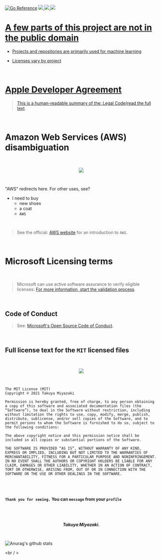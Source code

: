 [![Go Reference](https://pkg.go.dev/badge/github.com/Takuya-Miyazaki/github.io/edit/main/README.md.svg)](https://pkg.go.dev/github.com/Takuya-Miyazaki/github.io/edit/main/README.md)
<a href="http://www.apache.org/licenses/"><img src="https://img.shields.io/badge/license-Apache--2.0-3474B62">
<a href="https://developer.apple.com/jp/xcode/"><img src="https://img.shields.io/badge/-Xcode-EEE.svg?logo=xcode&style=flat">
<a href="https://atom.io/"><img src="https://img.shields.io/badge/-Atom-66595C.svg?logo=atom&style=flat">
<br />

# A few parts of this project are not in the public domain
  
- Projects and repositories are primarily used for machine learning
 
- Licenses vary by project   

<br />

# Apple Developer Agreement

> This is a human-readable summary of the: [Legal Code(read the full text](https://www.apple.com/jp/legal/intellectual-property/guidelinesfor3rdparties.html).

<br />

# Amazon Web Services (AWS) disambiguation

<br />

<p align="center">
<a href="https://aws.amazon.com/jp/compliance/shared-responsibility-model/"><img src="https://img.shields.io/badge/-Amazon%20AWS-232F3E.svg?logo=amazon-aws&style=flat"></a></p>

<br />

"AWS" redirects here. For other uses, see?

* I need to buy
  * new shoes
  * a coat
  * `AWS`

<br />

> See the official: [AWS website](https://aws.amazon.com/jp/getting-started/) for an introduction to `AWS`.

<br />

# Microsoft Licensing terms

<br />

> Microsoft can use active software assurance to verify eligible licenses: [For more information, start the validation process](http://www.microsoft.com/licensing/about-licensing/product-licensing.aspx).

<br />

## Code of Conduct

> See: [Microsoft's Open Source Code of Conduct](https://opensource.microsoft.com/codeofconduct/).

<br />

## Full license text for the `MIT` licensed files

<br />

<p align="center">
<a href="https://opensource.org/"><img src="https://img.shields.io/badge/license-MIT-blue.svg"></a></a></p>

<br />

```
The MIT License (MIT)
Copyright © 2021 Takuya Miyazaki

Permission is hereby granted, free of charge, to any person obtaining a copy of this software and associated documentation files (the “Software”), to deal in the Software without restriction, including without limitation the rights to use, copy, modify, merge, publish, distribute, sublicense, and/or sell copies of the Software, and to permit persons to whom the Software is furnished to do so, subject to the following conditions:

The above copyright notice and this permission notice shall be included in all copies or substantial portions of the Software.

THE SOFTWARE IS PROVIDED “AS IS”, WITHOUT WARRANTY OF ANY KIND, EXPRESS OR IMPLIED, INCLUDING BUT NOT LIMITED TO THE WARRANTIES OF MERCHANTABILITY, FITNESS FOR A PARTICULAR PURPOSE AND NONINFRINGEMENT. IN NO EVENT SHALL THE AUTHORS OR COPYRIGHT HOLDERS BE LIABLE FOR ANY CLAIM, DAMAGES OR OTHER LIABILITY, WHETHER IN AN ACTION OF CONTRACT, TORT OR OTHERWISE, ARISING FROM, OUT OF OR IN CONNECTION WITH THE SOFTWARE OR THE USE OR OTHER DEALINGS IN THE SOFTWARE.
```

<br />

<br />

#### `Thank you for seeing.` You can `message` from your `profile`

<br />

<br />

<p align="center"><i><b>Takuya Miyazaki.</b></i></p>

<br />

![Anurag's github stats](https://github-readme-stats.vercel.app/api?username=Takuya-Miyazaki&show_icons=true&theme=radical)


<br / >

